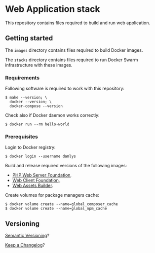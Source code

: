 Web Application stack
===

This repository contains files required to build and run
web application.

## Getting started

The `images` directory contains files required to build
Docker images.

The `stacks` directory contains files required to run
Docker Swarm infrastructure with these images.

### Requirements

Following software is required to work with this repository:

```
$ make --version; \
  docker --version; \
  docker-compose --version
```

Check also if Docker daemon works correctly:

```
$ docker run --rm hello-world
```

### Prerequisites

Login to Docker registry:

```
$ docker login --username damlys
```

Build and release required versions of the following images:
- [PHP Web Server Foundation](../php-web-server-foundation/README.md),
- [Web Client Foundation](../web-client-foundation/README.md),
- [Web Assets Builder](../web-assets-builder/README.md).

Create volumes for package managers cache:

```
$ docker volume create --name=global_composer_cache
$ docker volume create --name=global_npm_cache
```

## Versioning

[Semantic Versioning](http://semver.org/)?

[Keep a Changelog](https://keepachangelog.com/)?
